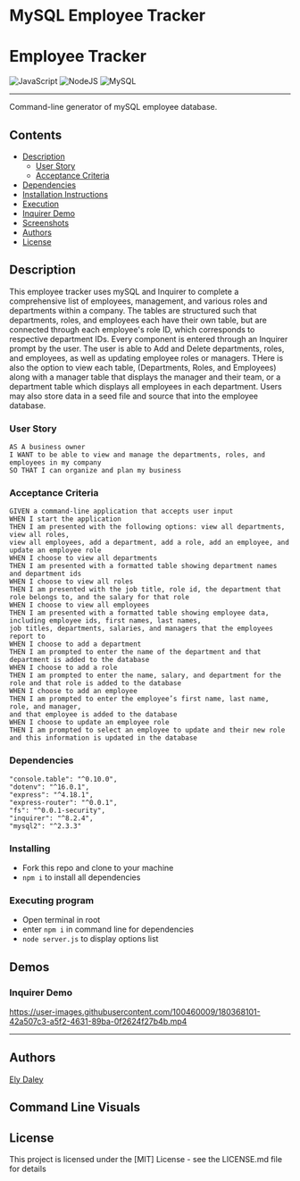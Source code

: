 # MySQL Employee Tracker



# Employee Tracker

![JavaScript](https://img.shields.io/badge/javascript-%23323330.svg?style=for-the-badge&logo=javascript&logoColor=%23F7DF1E)
![NodeJS](https://img.shields.io/badge/node.js-6DA55F?style=for-the-badge&logo=node.js&logoColor=white)
![MySQL](https://img.shields.io/badge/mysql-%2300f.svg?style=for-the-badge&logo=mysql&logoColor=white)



----------------------------------------------------------
 Command-line generator of mySQL employee database. 
 
 ## Contents
 
 - [Description](#description)
    - [User Story](#user-story)
    - [Acceptance Criteria](#acceptance-criteria)
 - [Dependencies](#dependencies)
 - [Installation Instructions](#installing)
 - [Execution](#executing-program)
 - [Inquirer Demo](#inquirer-demo)
 - [Screenshots](#command-line-visuals)
 - [Authors](#authors)
 - [License](#license)

## Description

This employee tracker uses mySQL and Inquirer to complete a comprehensive list of employees, management, and various roles and departments within a company. The tables are structured such that departments, roles, and employees each have their own table, but are connected through each employee's role ID, which corresponds to respective department IDs. Every component is entered through an Inquirer prompt by the user. The user is able to Add and Delete departments, roles, and employees, as well as updating employee roles or managers. THere is also the option to view each table, (Departments, Roles, and Employees) along with a manager table that displays the manager and their team, or a department table which displays all employees in each department. Users may also store data in a seed file and source that into the employee database. 

### User Story

```
AS A business owner
I WANT to be able to view and manage the departments, roles, and employees in my company
SO THAT I can organize and plan my business
```

### Acceptance Criteria

```
GIVEN a command-line application that accepts user input
WHEN I start the application
THEN I am presented with the following options: view all departments, view all roles, 
view all employees, add a department, add a role, add an employee, and update an employee role
WHEN I choose to view all departments
THEN I am presented with a formatted table showing department names and department ids
WHEN I choose to view all roles
THEN I am presented with the job title, role id, the department that role belongs to, and the salary for that role
WHEN I choose to view all employees
THEN I am presented with a formatted table showing employee data, including employee ids, first names, last names, 
job titles, departments, salaries, and managers that the employees report to
WHEN I choose to add a department
THEN I am prompted to enter the name of the department and that department is added to the database
WHEN I choose to add a role
THEN I am prompted to enter the name, salary, and department for the role and that role is added to the database
WHEN I choose to add an employee
THEN I am prompted to enter the employee’s first name, last name, role, and manager, 
and that employee is added to the database
WHEN I choose to update an employee role
THEN I am prompted to select an employee to update and their new role and this information is updated in the database
```
### Dependencies
```
"console.table": "^0.10.0",
"dotenv": "^16.0.1",
"express": "^4.18.1",
"express-router": "^0.0.1",
"fs": "^0.0.1-security",
"inquirer": "^8.2.4",
"mysql2": "^2.3.3"
```
### Installing

* Fork this repo and clone to your machine
* `npm i` to install all dependencies

### Executing program

* Open terminal in root
* enter `npm i` in command line for dependencies
* `node server.js` to display options list

## Demos

### Inquirer Demo


https://user-images.githubusercontent.com/100460009/180368101-42a507c3-a5f2-4631-89ba-0f2624f27b4b.mp4


_______________________________________________________________

## Authors

[Ely Daley](https://github.com/3lyDaley)

## Command Line Visuals


## License

This project is licensed under the [MIT] License - see the LICENSE.md file for details




